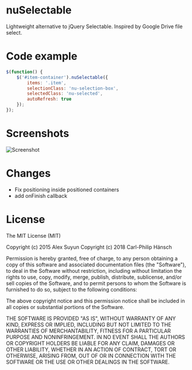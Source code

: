# nuSelectable
Lightweight alternative to jQuery Selectable. Inspired by Google Drive file select.

# Code example
``` javascript
$(function() {
    $('#item-container').nuSelectable({
        items: '.item',
        selectionClass: 'nu-selection-box',
        selectedClass: 'nu-selected',
        autoRefresh: true
    });
});

```

# Screenshots

![Screenshot](https://cloud.githubusercontent.com/assets/13611918/10266308/27381d2e-6a27-11e5-9216-92344b558cb3.png)

# Changes
- Fix positioning inside positioned containers
- add onFinish callback

# License
The MIT License (MIT)

Copyright (c) 2015 Alex Suyun
Copyright (c) 2018 Carl-Philip Hänsch

Permission is hereby granted, free of charge, to any person obtaining a copy
of this software and associated documentation files (the "Software"), to deal
in the Software without restriction, including without limitation the rights
to use, copy, modify, merge, publish, distribute, sublicense, and/or sell
copies of the Software, and to permit persons to whom the Software is
furnished to do so, subject to the following conditions:

The above copyright notice and this permission notice shall be included in all
copies or substantial portions of the Software.

THE SOFTWARE IS PROVIDED "AS IS", WITHOUT WARRANTY OF ANY KIND, EXPRESS OR
IMPLIED, INCLUDING BUT NOT LIMITED TO THE WARRANTIES OF MERCHANTABILITY,
FITNESS FOR A PARTICULAR PURPOSE AND NONINFRINGEMENT. IN NO EVENT SHALL THE
AUTHORS OR COPYRIGHT HOLDERS BE LIABLE FOR ANY CLAIM, DAMAGES OR OTHER
LIABILITY, WHETHER IN AN ACTION OF CONTRACT, TORT OR OTHERWISE, ARISING FROM,
OUT OF OR IN CONNECTION WITH THE SOFTWARE OR THE USE OR OTHER DEALINGS IN THE
SOFTWARE.
